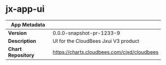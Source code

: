 # jx-app-ui

|App Metadata||
|---|---|
| **Version** | 0.0.0-snapshot-pr-1233-9 |
| **Description** | UI for the CloudBees Jxui V3 product |
| **Chart Repository** | https://charts.cloudbees.com/cjxd/cloudbees |
